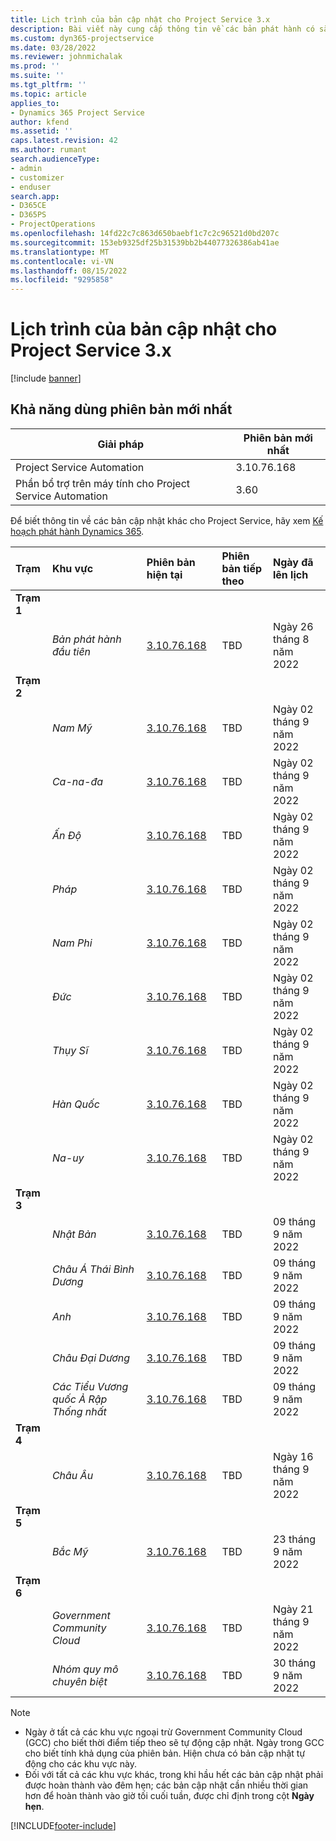 ```yaml
---
title: Lịch trình của bản cập nhật cho Project Service 3.x
description: Bài viết này cung cấp thông tin về các bản phát hành có sẵn và sắp tới của Dynamics 365 Project Service Automation.
ms.custom: dyn365-projectservice
ms.date: 03/28/2022
ms.reviewer: johnmichalak
ms.prod: ''
ms.suite: ''
ms.tgt_pltfrm: ''
ms.topic: article
applies_to:
- Dynamics 365 Project Service
author: kfend
ms.assetid: ''
caps.latest.revision: 42
ms.author: rumant
search.audienceType:
- admin
- customizer
- enduser
search.app:
- D365CE
- D365PS
- ProjectOperations
ms.openlocfilehash: 14fd22c7c863d650baebf1c7c2c96521d0bd207c
ms.sourcegitcommit: 153eb9325df25b31539bb2b44077326386ab41ae
ms.translationtype: MT
ms.contentlocale: vi-VN
ms.lasthandoff: 08/15/2022
ms.locfileid: "9295858"
---
```

# <a name="update-release-schedule-for-project-service-3x"></a>Lịch trình của bản cập nhật cho Project Service 3.x

[!include [banner](../includes/psa-now-project-operations.md)]

## <a name="latest-version-availability"></a>Khả năng dùng phiên bản mới nhất

| Giải pháp  | Phiên bản mới nhất |
|-------|----|
| Project Service Automation    | 3.10.76.168 |
| Phần bổ trợ trên máy tính cho Project Service Automation                | 3.60          |

Để biết thông tin về các bản cập nhật khác cho Project Service, hãy xem [Kế hoạch phát hành Dynamics 365](/dynamics365/release-plans/). 

| Trạm  | Khu vực | Phiên bản hiện tại | Phiên bản tiếp theo |  Ngày đã lên lịch
| :---   | :---   | :---   | :---   |:---   |         
|<strong>Trạm 1</strong> | |  |  | |
| | <i>Bản phát hành đầu tiên</i> | [3.10.76.168](whats-new-ur-45.md) | TBD | Ngày 26 tháng 8 năm 2022
|<strong>Trạm 2</strong> | |  |  | |
| | <i>Nam Mỹ</i> | [3.10.76.168](whats-new-ur-45.md) | TBD | Ngày 02 tháng 9 năm 2022
| | <i>Ca-na-đa</i> | [3.10.76.168](whats-new-ur-45.md) | TBD | Ngày 02 tháng 9 năm 2022
| | <i>Ấn Độ</i> | [3.10.76.168](whats-new-ur-45.md) | TBD | Ngày 02 tháng 9 năm 2022
| | <i>Pháp</i> | [3.10.76.168](whats-new-ur-45.md) | TBD | Ngày 02 tháng 9 năm 2022
| | <i>Nam Phi</i> | [3.10.76.168](whats-new-ur-45.md) | TBD | Ngày 02 tháng 9 năm 2022
| | <i>Đức</i> | [3.10.76.168](whats-new-ur-45.md) | TBD | Ngày 02 tháng 9 năm 2022
| | <i>Thụy Sĩ</i> | [3.10.76.168](whats-new-ur-45.md) | TBD | Ngày 02 tháng 9 năm 2022
| | <i>Hàn Quốc</i> | [3.10.76.168](whats-new-ur-45.md) | TBD | Ngày 02 tháng 9 năm 2022
| | <i>Na-uy</i> | [3.10.76.168](whats-new-ur-45.md) | TBD | Ngày 02 tháng 9 năm 2022
|<strong>Trạm 3</strong> | |  |  | |
| | <i>Nhật Bản</i> | [3.10.76.168](whats-new-ur-45.md) | TBD | 09 tháng 9 năm 2022
| | <i>Châu Á Thái Bình Dương</i> | [3.10.76.168](whats-new-ur-45.md) | TBD | 09 tháng 9 năm 2022
| | <i>Anh</i> | [3.10.76.168](whats-new-ur-45.md) | TBD | 09 tháng 9 năm 2022
| | <i>Châu Đại Dương</i> | [3.10.76.168](whats-new-ur-45.md) | TBD | 09 tháng 9 năm 2022
| | <i>Các Tiểu Vương quốc Ả Rập Thống nhất</i> | [3.10.76.168](whats-new-ur-45.md) | TBD | 09 tháng 9 năm 2022
|<strong>Trạm 4</strong> | |  |  | |
| | <i>Châu Âu</i> | [3.10.76.168](whats-new-ur-45.md) | TBD | Ngày 16 tháng 9 năm 2022
|<strong>Trạm 5</strong> | |  |  | |
| | <i>Bắc Mỹ</i> | [3.10.76.168](whats-new-ur-45.md) | TBD | 23 tháng 9 năm 2022
|<strong>Trạm 6</strong> | |  |  | |
| | <i>Government Community Cloud</i> | [3.10.76.168](whats-new-ur-45.md) | TBD | Ngày 21 tháng 9 năm 2022
| | <i>Nhóm quy mô chuyên biệt</i> | [3.10.76.168](whats-new-ur-45.md) | TBD | 30 tháng 9 năm 2022




>[!Note]
> - Ngày ở tất cả các khu vực ngoại trừ Government Community Cloud (GCC) cho biết thời điểm tiếp theo sẽ tự động cập nhật. Ngày trong GCC cho biết tính khả dụng của phiên bản. Hiện chưa có bản cập nhật tự động cho các khu vực này.
> - Đối với tất cả các khu vực khác, trong khi hầu hết các bản cập nhật phải được hoàn thành vào đêm hẹn; các bản cập nhật cần nhiều thời gian hơn để hoàn thành vào giờ tối cuối tuần, được chỉ định trong cột **Ngày hẹn**.


[!INCLUDE[footer-include](../includes/footer-banner.md)]

